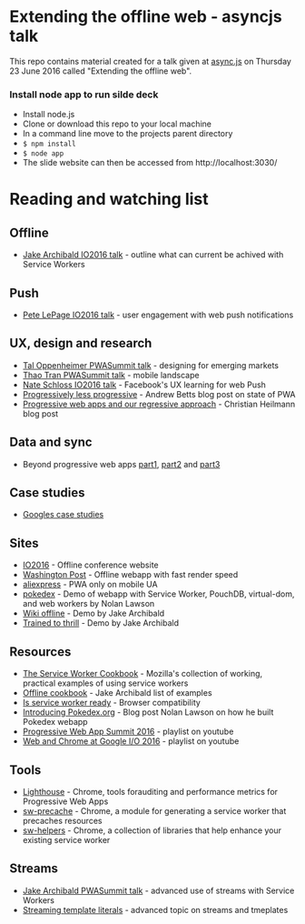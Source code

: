 # Extending the offline web - asyncjs talk

This repo contains material created for a talk
given at [async.js](http://www.meetup.com/London-JavaScript-Community/events/228773686/) on Thursday 23 June 2016 called "Extending the offline web".


### Install node app to run silde deck
* Install node.js
* Clone or download this repo to your local machine
* In a command line move to the projects parent directory
* `$ npm install`
* `$ node app`
* The slide website can then be accessed from http://localhost:3030/


# Reading and watching list

## Offline
* [Jake Archibald IO2016 talk](https://www.youtube.com/watch?v=cmGr0RszHc8&index=17&list=PLNYkxOF6rcIDz1TzmmMRBC-kd8zPRTQIP) - outline what can current be achived with Service Workers


## Push
* [Pete LePage IO2016 talk](https://www.youtube.com/watch?v=_dXBibRO0SM&index=20&list=PLNYkxOF6rcIDz1TzmmMRBC-kd8zPRTQIP) - user engagement with web push notifications


## UX, design and research
* [Tal Oppenheimer PWASummit talk](https://www.youtube.com/watch?v=kxE4bLSC-xw&index=18&list=PLNYkxOF6rcIAWWNR_Q6eLPhsyx6VvYjVb) - designing for emerging markets
* [Thao Tran PWASummit talk](https://youtu.be/9Jef9IluQw0?t=15m30s) - mobile landscape
* [Nate Schloss IO2016 talk](https://youtu.be/fGTUIlEM0m8?t=20m58s) - Facebook's UX learning for web Push
* [Progressively less progressive](https://trib.tv/2016/06/05/progressively-less-progressive/) - Andrew Betts blog post on state of PWA
* [Progressive web apps and our regressive approach](https://www.christianheilmann.com/2016/05/31/progressive-web-apps-and-our-regressive-approach/) - Christian Heilmann blog post


## Data and sync
* Beyond progressive web apps [part1](http://hood.ie/blog/beyond-progressive-web-apps-part-1.html), [part2](http://hood.ie/blog/beyond-progressive-web-apps-part-2.html) and [part3](http://hood.ie/blog/beyond-progressive-web-apps-part-3.html)


## Case studies
* [Googles case studies](https://developers.google.com/web/showcase/)


## Sites
* [IO2016](https://events.google.com/io2016/) - Offline conference website
* [Washington Post](https://www.washingtonpost.com/pwa/) - Offline webapp with fast render speed
* [aliexpress](https://m.aliexpress.com/) - PWA only on mobile UA
* [pokedex](https://www.pokedex.org/) - Demo of webapp with Service Worker, PouchDB, virtual-dom, and web workers by Nolan Lawson
* [Wiki offline](https://wiki-offline.jakearchibald.com/) - Demo by Jake Archibald
* [Trained to thrill](https://jakearchibald.github.io/trained-to-thrill/) - Demo by Jake Archibald


## Resources
* [The Service Worker Cookbook](https://serviceworke.rs/) -  Mozilla's collection of working, practical examples of using service workers
* [Offline cookbook](https://jakearchibald.com/2014/offline-cookbook/) - Jake Archibald list of examples
* [Is service worker ready](https://jakearchibald.github.io/isserviceworkerready/) - Browser compatibility
* [Introducing Pokedex.org](http://www.pocketjavascript.com/blog/2015/11/23/introducing-pokedex-org) - Blog post Nolan Lawson on how he built Pokedex webapp
* [Progressive Web App Summit 2016](https://www.youtube.com/playlist?list=PLNYkxOF6rcIAWWNR_Q6eLPhsyx6VvYjVb) - playlist on youtube
* [Web and Chrome at Google I/O 2016](https://www.youtube.com/playlist?list=PLNYkxOF6rcIDz1TzmmMRBC-kd8zPRTQIP) - playlist on youtube


## Tools
* [Lighthouse](https://github.com/GoogleChrome/lighthouse) - Chrome, tools forauditing and performance metrics for Progressive Web Apps
* [sw-precache](https://github.com/GoogleChrome/sw-precache) - Chrome, a module for generating a service worker that precaches resources
* [sw-helpers](https://github.com/GoogleChrome/sw-helpers) - Chrome, a collection of libraries that help enhance your existing service worker


## Streams
* [Jake Archibald PWASummit talk](https://www.youtube.com/watch?v=qDJAz3IIq18&list=PLNYkxOF6rcIAWWNR_Q6eLPhsyx6VvYjVb&index=3) - advanced use of streams with Service Workers
* [Streaming template literals](https://jakearchibald.com/2016/streaming-template-literals/) - advanced topic on streams and tmeplates